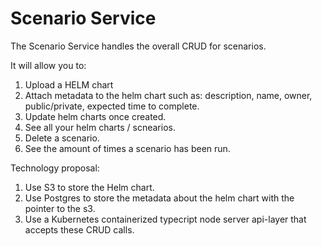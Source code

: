 # Scenario Service
The Scenario Service handles the overall CRUD for scenarios.

It will allow you to:
1. Upload a HELM chart
2. Attach metadata to the helm chart such as: description, name, owner, public/private, expected time to complete.
3. Update helm charts once created.
4. See all your helm charts / scnearios.
5. Delete a scenario.
6. See the amount of times a scenario has been run.

Technology proposal:
1. Use S3 to store the Helm chart.
2. Use Postgres to store the metadata about the helm chart with the pointer to the s3.
3. Use a Kubernetes containerized typecript node server api-layer that accepts these CRUD calls. 
